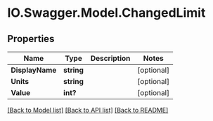 # IO.Swagger.Model.ChangedLimit
## Properties

Name | Type | Description | Notes
------------ | ------------- | ------------- | -------------
**DisplayName** | **string** |  | [optional] 
**Units** | **string** |  | [optional] 
**Value** | **int?** |  | [optional] 

[[Back to Model list]](../README.md#documentation-for-models) [[Back to API list]](../README.md#documentation-for-api-endpoints) [[Back to README]](../README.md)

